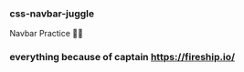 ### css-navbar-juggle
Navbar Practice 🏋️‍♂️

### everything because of captain https://fireship.io/

